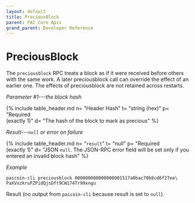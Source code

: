 ```yaml
---
layout: default
title: PreciousBlock
parent: PAI Core Apis
grand_parent: Developer Reference
---
```


PreciousBlock
===================

The `preciousblock` RPC treats a block as if it were received before others with the same work. A later preciousblock call can override the effect of an earlier one. The effects of preciousblock are not retained across restarts.

*Parameter #1---the block hash*

{% include table_header.md
  n= "Header Hash"
  t= "string (hex)"
  p= "Required<br>(exactly 1)"
  d= "The hash of the block to mark as precious"
%}

*Result---`null` or error on failure*

{% include table_header.md
  n= "`result`"
  t= "null"
  p= "Required<br>(exactly 1)"
  d= "JSON `null`.  The JSON-RPC error field will be set only if you entered an invalid block hash"
%}

*Example*

```
paicoin-cli preciousblock 000000000000000001517a0bac70b8cd6f27ee\
PaXVxzkruFZPidQjsDft9CW174Tr99xngu
```

Result (no output from `paicoin-cli` because result is set to `null`).
